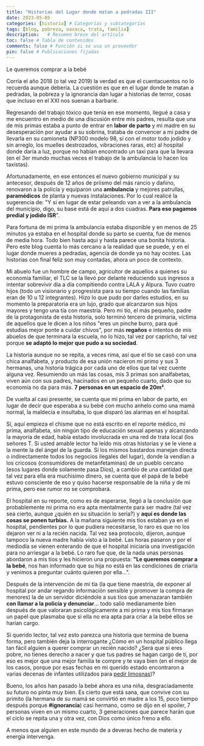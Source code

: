 ```yaml
---
title: "Historias del Lugar donde matan a pedradas III"
date: 2023-05-05
categories: [historia] # Categorías y subcategorías
tags: [blog, pobreza, oaxaca, trata, familia]
description:   # Resumen breve del artículo
toc: false # Tabla de contenidos
comments: false # Función si se usa un proveedor
pin: false # Publicaciones fijadas
---
```


Le queremos comprar a la bebé

Corría el año 2018 (o tal vez 2019) la verdad es que el cuentacuentos no lo recuerda aunque debería. La cuestión es que en el lugar donde te matan a pedradas, la pobreza y la ignorancia dan lugar a historias de terror, cosas que incluso en el XXI nos suenan a barbarie.

Regresando del trabajo tóxico que tenía en ese momento, llegué a casa y me encuentro en medio de una discusión entre mis padres, resulta que una de mis primas estaba a punto de entrar en **labor de parto** y mi madre en su desesperación por ayudar a su sobrina, trataba de convencer a mi padre de llevarla en su camioneta (NP300 modelo 98, sí con el motor todo jodido y sin arreglo, los muelles destrozados, vibraciones raras, etc) al hospital donde daría a luz, porque no habían encontrado un taxi para que la llevara (en el 3er mundo muchas veces el trabajo de la ambulancia lo hacen los taxistas).

Afortunadamente, en ese entonces el nuevo gobierno municipal y su antecesor, después de 12 años de priismo del más rancio y dañino, renovaron a la policía y equiparon una **ambulancia** y mejores patrullas, **paramédicos** de planta y nuevas instalaciones. Por lo cual realicé la sugerencia de: "Y si en lugar de estar peleando van a ver a la ambulancia del municipio, digo, su base está de aquí a dos cuadras. **Para eso pagamos predial y jodido ISR**".

Para fortuna de mi prima la ambulancia estaba disponible y en menos de 25 minutos ya estaba en el hospital donde su parto se cuenta, fue de menos de media hora. Todo bien hasta aquí y hasta parece una bonita historia. Pero este blog cuenta lo más cercano a la realidad que se puede, y en el lugar donde mueres a pedradas, agencia de donde ya no hay ocotes. Las historias con final feliz son muy contadas, ahora un poco de contexto.

Mi abuelo fue un hombre de campo, agricultor de aquellos a quienes su economía familiar, el TLC se la llevó por delante reduciendo sus ingresos a intentar sobrevivir día a día compitiendo contra LALA y Alpura. Tuvo cuatro hijos (todo un visionario y progresista para su tiempo cuando las familias eran de 10 u 12 integrantes). Hizo lo que pudo por darles estudios, en su momento la preparatoria era un lujo, grado que alcanzaron sus hijos mayores y tengo una tía con maestría. Pero mi tío, el más pequeño, padre de la protagonista de esta historia, solo terminó tercero de primaria, víctima de aquellos que le dicen a los niños "eres un pinche burro, para qué estudias mejor ponte a cuidar chivos", por más **regaños** e intentos de mis abuelos de que terminara la escuela, no lo hizo, tal vez por capricho, tal vez porque **se adaptó lo mejor que pudo a su sociedad**.

La historia aunque no se repita, a veces rima, así que el tío se casó con una chica analfabeta, y producto de esa unión nacieron mi primo y sus 3 hermanas, una historia trágica por cada uno de ellos que tal vez cuente alguna vez. Resumiendo un más las cosas, mis 3 primas son analfabetas, viven aún con sus padres, hacinados en un pequeño cuarto, dado que su economía no da para más. **7 personas en un espacio de 20m²**.

De vuelta al casi presente, se cuenta que mi prima en labor de parto, en lugar de decir que esperaba a su bebé con mucho anhelo como una mamá normal, la maldecía e insultaba, lo que disparó las alarmas en el hospital.

Sí, aquí empieza el chisme que no está escrito en el reporte médico, mi prima, analfabeta, sin ningún tipo de educación sexual apenas y alcanzando la mayoría de edad, había estado involucrada en una red de trata local (los señores T. Si usted amable lector ha leído mis otras historias y se le viene a la mente la del ángel de la guarda. Sí los mismos bastardos manejan directa o indirectamente todos los negocios ilegales del lugar), donde la vendían a los cricosos (consumidores de metanfetaminas) de un pueblo cercano (esos lugares donde solamente pasa Dios), a cambio de una cantidad que tal vez para ella era muchísimo dinero, se cuenta que el papá de la bebé estuvo consciente de eso y quiso hacerse responsable de la niña y de mi prima, pero ese rumor no se comprobará.

El hospital en su reporte, como es de esperarse, llegó a la conclusión que probablemente mi prima no era apta mentalmente para ser madre (tal vez sea cierto, aunque ¿quién en su situación lo sería?) y **aquí es donde las cosas se ponen turbias.** A la mañana siguiente mis tíos estaban ya en el hospital, pendientes por lo que pudiera necesitarse, lo raro es que no los dejaron ver ni a la recién nacida. Tal vez sea protocolo, dijeron, aunque tampoco la nueva madre había visto a la bebé. Las horas pasaron y por el mediodía se vienen enterando de que el hospital iniciaría una investigación para no arriesgar a la bebé. Lo raro fue que, de la nada unas personas abordaron a mis tíos y les hicieron una propuesta: **"Le queremos comprar a la bebé**, nos han informado que su hija no está en las condiciones de criarla y venimos a preguntar cuánto quieren por ella...".

Después de la intervención de mi tía (la que tiene maestría, de exponer al hospital por andar regando información sensible y promover la compra de menores) la de un servidor diciéndole a sus tíos que amenazaran también **con llamar a la policía y denunciar**... todo salió medianamente bien después de que valoraran psicológicamente a mi prima y mis tíos firmaran un papel que plasmaba que si ella no era apta para criar a la bebé ellos se harían cargo.

Sí querido lector, tal vez esto parezca una historia que termina de buena forma, pero también deja la interrogante ¿Cómo en un hospital público llega tan fácil alguien a querer comprar un recién nacido? ¿Será que si eres pobre, no tienes derecho a nacer y que tus padres se hagan cargo de ti, por eso es mejor que una mejor familia te compre y te vaya bien (en el mejor de los casos, porque por esas fechas en mi querido estado encontraron a varias decenas de infantes utilizados para [pedir limosnas](https://noticieros.televisa.com/ultimas-noticias/rescatan-60-indigenas-tzotziles-trata-oaxaca/))?

Bueno, los años han pasado la bebé ahora es una niña, desgraciadamente su futuro no pinta muy bien. Es cierto que está sana, que convive con su primito (la hermana de su mamá se convirtió en madre a los 15, poco tiempo después porque **#ignorancia**) casi hermano, como se dijo en el spoiler, 7 personas viven en un mismo cuarto, 3 generaciones que parece harán que el ciclo se repita una y otra vez, con Dios como único freno a ello.   

A menos que alguien en este mundo de a deveras hecho de materia y energía intervenga. 